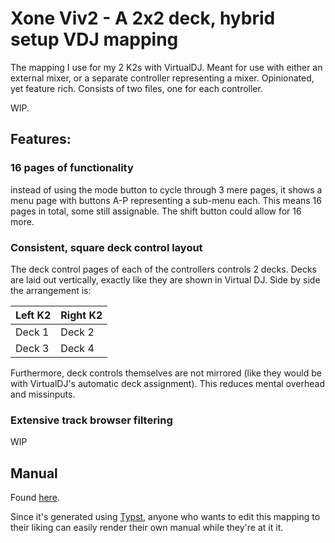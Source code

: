 # Xone Viv2 - A 2x2 deck, hybrid setup VDJ mapping

The mapping I use for my 2 K2s with VirtualDJ.
Meant for use with either an external mixer,
or a separate controller representing a mixer.
Opinionated, yet feature rich.
Consists of two files,
one for each controller.

WIP.

## Features:

### 16 pages of functionality

instead of using the mode button to cycle through 3 mere pages,
it shows a menu page
with buttons A-P representing a sub-menu each.
This means 16 pages in total,
some still assignable.
The shift button could allow for 16 more.

### Consistent, square deck control layout

The deck control pages of each of the controllers
controls 2 decks.
Decks are laid out vertically,
exactly like they are shown in Virtual DJ.
Side by side the arrangement is:

| Left K2 | Right K2 |
| ------- | -------- |
| Deck 1  | Deck 2   |
| Deck 3  | Deck 4   |

Furthermore,
deck controls themselves are not mirrored
(like they would be with VirtualDJ's automatic deck assignment).
This reduces mental overhead and missinputs.

### Extensive track browser filtering

WIP

## Manual
Found [here](documentation/VDJ-XoneViv2-Manual.pdf). 

Since it's generated using [Typst](https://typst.app), 
anyone who wants to edit this mapping to their liking
can easily render their own manual 
while they're at it it.


